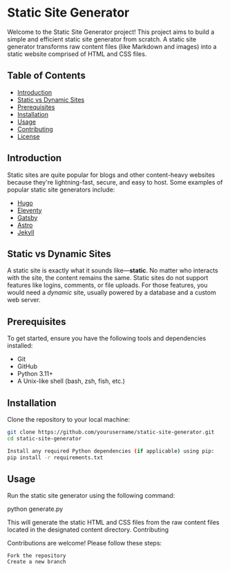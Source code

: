 # Static Site Generator

Welcome to the Static Site Generator project! This project aims to build a simple and efficient static site generator from scratch. A static site generator transforms raw content files (like Markdown and images) into a static website comprised of HTML and CSS files.

## Table of Contents

- [Introduction](#introduction)
- [Static vs Dynamic Sites](#static-vs-dynamic-sites)
- [Prerequisites](#prerequisites)
- [Installation](#installation)
- [Usage](#usage)
- [Contributing](#contributing)
- [License](#license)

## Introduction

Static sites are quite popular for blogs and other content-heavy websites because they're lightning-fast, secure, and easy to host. Some examples of popular static site generators include:

- [Hugo](https://gohugo.io/)
- [Eleventy](https://www.11ty.dev/)
- [Gatsby](https://www.gatsbyjs.com/)
- [Astro](https://astro.build/)
- [Jekyll](https://jekyllrb.com/)

## Static vs Dynamic Sites

A static site is exactly what it sounds like—**static**. No matter who interacts with the site, the content remains the same. Static sites do not support features like logins, comments, or file uploads. For those features, you would need a *dynamic* site, usually powered by a database and a custom web server.

## Prerequisites

To get started, ensure you have the following tools and dependencies installed:

- Git
- GitHub
- Python 3.11+
- A Unix-like shell (bash, zsh, fish, etc.)

## Installation

Clone the repository to your local machine:

```sh
git clone https://github.com/yourusername/static-site-generator.git
cd static-site-generator

Install any required Python dependencies (if applicable) using pip:
pip install -r requirements.txt
```

## Usage

Run the static site generator using the following command:

python generate.py

This will generate the static HTML and CSS files from the raw content files located in the designated content directory.
Contributing

Contributions are welcome! Please follow these steps:

    Fork the repository
    Create a new branch

